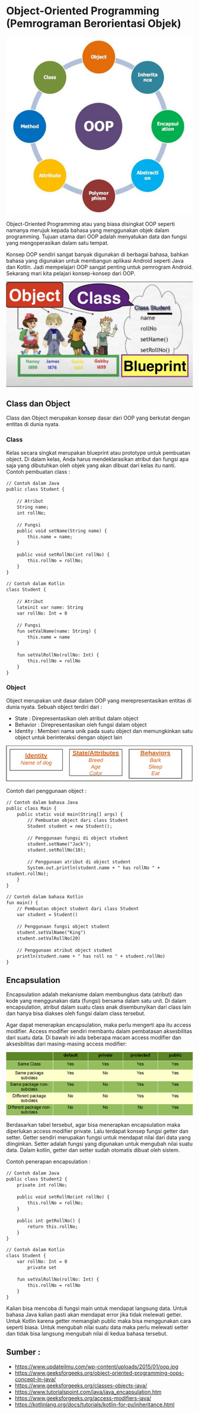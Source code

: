 # Object-Oriented Programming (Pemrograman Berorientasi Objek)

![oop](img/oop.jpg)

Object-Oriented Programming atau yang biasa disingkat OOP seperti namanya merujuk kepada bahasa yang menggunakan objek dalam programming. Tujuan utama dari OOP adalah menyatukan data dan fungsi yang mengoperasikan dalam satu tempat.

Konsep OOP sendiri sangat banyak digunakan di berbagai bahasa, bahkan bahasa yang digunakan untuk membangun aplikasi Android seperti Java dan Kotlin. Jadi mempelajari OOP sangat penting untuk pemrogram Android. Sekarang mari kita pelajari konsep-konsep dari OOP.

![class and object](img/oop2.jpg)

## Class dan Object
Class dan Object merupakan konsep dasar dari OOP yang berkutat dengan entitas di dunia nyata. 

### Class
Kelas secara singkat merupakan blueprint atau prototype untuk pembuatan object. Di dalam kelas, Anda harus mendeklarasikan atribut dan fungsi apa saja yang dibutuhkan oleh objek yang akan dibuat dari kelas itu nanti. Contoh pembuatan class :

```
// Contoh dalam Java
public class Student {

    // Atribut
    String name;
    int rollNo;

    // Fungsi
    public void setName(String name) {
        this.name = name;
    }

    public void setRollNo(int rollNo) {
        this.rollNo = rollNo;
    }
}
```

```
// Contoh dalam Kotlin
class Student {

    // Atribut
    lateinit var name: String
    var rollNo: Int = 0

    // Fungsi
    fun setValName(name: String) {
        this.name = name
    }

    fun setValRollNo(rollNo: Int) {
        this.rollNo = rollNo
    }
}
```

### Object
Object merupakan unit dasar dalam OOP yang merepresentasikan entitas di dunia nyata. Sebuah object terdiri dari :
- State : Direpresentasikan oleh atribut dalam object
- Behavior : Direpresentasikan oleh fungsi dalam object
- Identity : Memberi nama unik pada suatu object dan memungkinkan satu object untuk berinteraksi dengan object lain

![contoh object](img/oop3.png)

Contoh dari penggunaan object :
```
// Contoh dalam bahasa Java
public class Main {
    public static void main(String[] args) {
        // Pembuatan object dari class Student
        Student student = new Student();

        // Penggunaan fungsi di object student
        student.setName("Jack");
        student.setRollNo(10);

        // Penggunaan atribut di object student
        System.out.println(student.name + " has rollNo " + student.rollNo);
    }
}
```

```
// Contoh dalam bahasa Kotlin
fun main() {
    // Pembuatan object student dari class Student
    var student = Student()

    // Penggunaan fungsi object student
    student.setValName("King")
    student.setValRollNo(20)

    // Penggunaan atribut object student
    println(student.name + " has roll no " + student.rollNo)
}
```

## Encapsulation
Encapsulation adalah mekanisme dalam membungkus data (atribut) dan kode yang menggunakan data (fungsi) bersama dalam satu unit. Di dalam encapsulation, atribut dalam suatu class anak disembunyikan dari class lain dan hanya bisa diakses oleh fungsi dalam class tersebut.

Agar dapat menerapkan encapsulation, maka perlu mengerti apa itu access modifier. Access modifier sendiri membantu dalam pembatasan aksesbilitas dari suatu data. Di bawah ini ada beberapa macam access modifier dan aksesbilitas dari masing-masing access modifier:

![macam-macam access modifier](img/oop4.png)

Berdasarkan tabel tersebut, agar bisa menerapkan encapsulation maka diperlukan access modifier private. Lalu terdapat konsep fungsi getter dan setter. Getter sendiri merupakan fungsi untuk mendapat nilai dari data yang diinginkan. Setter adalah fungsi yang digunakan untuk mengubah nilai suatu data. Dalam kotlin, getter dan setter sudah otomatis dibuat oleh sistem.

Contoh penerapan encapsulation :

```
// Contoh dalam Java
public class Student2 {
    private int rollNo;

    public void setRollNo(int rollNo) {
        this.rollNo = rollNo;
    }

    public int getRollNo() {
        return this.rollNo;
    }
}
```

```
// Contoh dalam Kotlin
class Student {
    var rollNo: Int = 0
        private set

    fun setValRollNo(rollNo: Int) {
        this.rollNo = rollNo
    }
}
```

Kalian bisa mencoba di fungsi main untuk mendapat langsung data. Untuk bahasa Java kalian pasti akan mendapat error jika tidak melewati getter. Untuk Kotlin karena getter memanglah public maka bisa menggunakan cara seperti biasa. Untuk mengubah nilai suatu data maka perlu melewati setter dan tidak bisa langsung mengubah nilai di kedua bahasa tersebut.



## Sumber :
- https://www.updateilmu.com/wp-content/uploads/2015/01/oop.jpg
- https://www.geeksforgeeks.org/object-oriented-programming-oops-concept-in-java/
- https://www.geeksforgeeks.org/classes-objects-java/
- https://www.tutorialspoint.com/java/java_encapsulation.htm
- https://www.geeksforgeeks.org/access-modifiers-java/
- https://kotlinlang.org/docs/tutorials/kotlin-for-py/inheritance.html